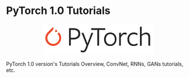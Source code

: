 # PyTorch 1.0 Tutorials

<p align="center">
<img src="https://github.com/Alro10/PyTorch1.0Tutorials/blob/master/PyTorch.png" alt="alt text" width="60%" height="60%">
</p>

PyTorch 1.0 version's Tutorials Overview, ConvNet, RNNs, GANs tutorials, etc.

